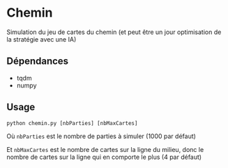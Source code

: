 # Chemin

Simulation du jeu de cartes du chemin (et peut être un jour optimisation de la stratégie avec une IA)

## Dépendances

- tqdm
- numpy

## Usage

```python
python chemin.py [nbParties] [nbMaxCartes]
```
Où `nbParties` est le nombre de parties à simuler (1000 par défaut)

Et `nbMaxCartes` est le nombre de cartes sur la ligne du milieu, donc le nombre de cartes sur la ligne qui en comporte le plus (4 par défaut)